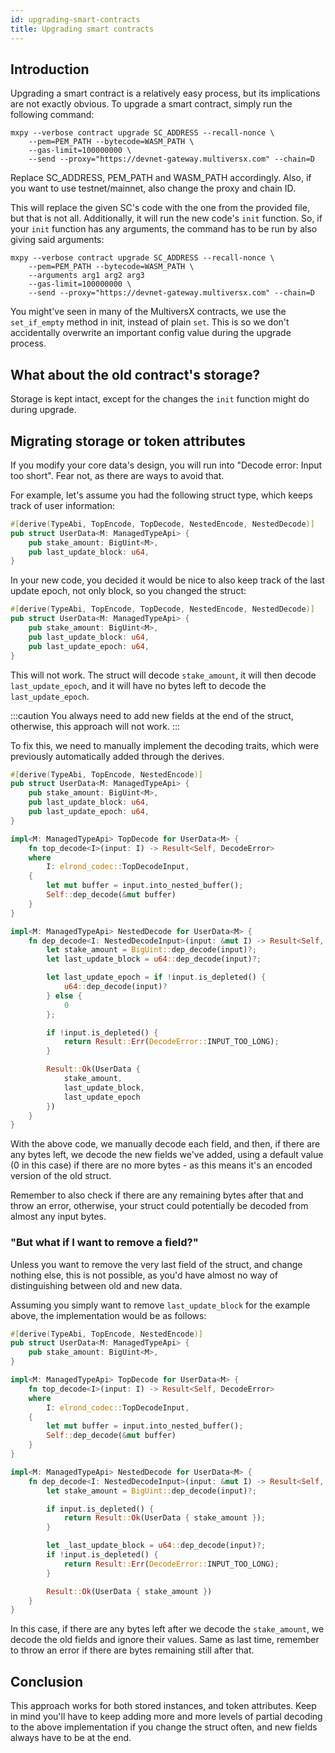 ```yaml
---
id: upgrading-smart-contracts
title: Upgrading smart contracts
---
```


## Introduction

Upgrading a smart contract is a relatively easy process, but its implications are not exactly obvious. To upgrade a smart contract, simply run the following command:

```
mxpy --verbose contract upgrade SC_ADDRESS --recall-nonce \
    --pem=PEM_PATH --bytecode=WASM_PATH \
    --gas-limit=100000000 \
    --send --proxy="https://devnet-gateway.multiversx.com" --chain=D
```

Replace SC_ADDRESS, PEM_PATH and WASM_PATH accordingly. Also, if you want to use testnet/mainnet, also change the proxy and chain ID.

This will replace the given SC's code with the one from the provided file, but that is not all. Additionally, it will run the new code's `init` function. So, if your `init` function has any arguments, the command has to be run by also giving said arguments:

```
mxpy --verbose contract upgrade SC_ADDRESS --recall-nonce \
    --pem=PEM_PATH --bytecode=WASM_PATH \
    --arguments arg1 arg2 arg3
    --gas-limit=100000000 \
    --send --proxy="https://devnet-gateway.multiversx.com" --chain=D
```

You might've seen in many of the MultiversX contracts, we use the `set_if_empty` method in init, instead of plain `set`. This is so we don't accidentally overwrite an important config value during the upgrade process.

## What about the old contract's storage?

Storage is kept intact, except for the changes the `init` function might do during upgrade.

## Migrating storage or token attributes

If you modify your core data's design, you will run into "Decode error: Input too short". Fear not, as there are ways to avoid that.

For example, let's assume you had the following struct type, which keeps track of user information:

```rust
#[derive(TypeAbi, TopEncode, TopDecode, NestedEncode, NestedDecode)]
pub struct UserData<M: ManagedTypeApi> {
    pub stake_amount: BigUint<M>,
    pub last_update_block: u64,
}
```

In your new code, you decided it would be nice to also keep track of the last update epoch, not only block, so you changed the struct:

```rust
#[derive(TypeAbi, TopEncode, TopDecode, NestedEncode, NestedDecode)]
pub struct UserData<M: ManagedTypeApi> {
    pub stake_amount: BigUint<M>,
    pub last_update_block: u64,
    pub last_update_epoch: u64,
}
```

This will not work. The struct will decode `stake_amount`, it will then decode `last_update_epoch`, and it will have no bytes left to decode the `last_update_epoch`.

:::caution
You always need to add new fields at the end of the struct, otherwise, this approach will not work.
:::

To fix this, we need to manually implement the decoding traits, which were previously automatically added through the derives.

```rust
#[derive(TypeAbi, TopEncode, NestedEncode)]
pub struct UserData<M: ManagedTypeApi> {
    pub stake_amount: BigUint<M>,
    pub last_update_block: u64,
    pub last_update_epoch: u64,
}

impl<M: ManagedTypeApi> TopDecode for UserData<M> {
    fn top_decode<I>(input: I) -> Result<Self, DecodeError>
    where
        I: elrond_codec::TopDecodeInput,
    {
        let mut buffer = input.into_nested_buffer();
        Self::dep_decode(&mut buffer)
    }
}

impl<M: ManagedTypeApi> NestedDecode for UserData<M> {
    fn dep_decode<I: NestedDecodeInput>(input: &mut I) -> Result<Self, DecodeError> {
        let stake_amount = BigUint::dep_decode(input)?;
        let last_update_block = u64::dep_decode(input)?;

        let last_update_epoch = if !input.is_depleted() {
            u64::dep_decode(input)?
        } else {
            0
        };

        if !input.is_depleted() {
            return Result::Err(DecodeError::INPUT_TOO_LONG);
        }

        Result::Ok(UserData {
            stake_amount,
            last_update_block,
            last_update_epoch
        })
    }
}
```

With the above code, we manually decode each field, and then, if there are any bytes left, we decode the new fields we've added, using a default value (0 in this case) if there are no more bytes - as this means it's an encoded version of the old struct.

Remember to also check if there are any remaining bytes after that and throw an error, otherwise, your struct could potentially be decoded from almost any input bytes.

### "But what if I want to remove a field?"

Unless you want to remove the very last field of the struct, and change nothing else, this is not possible, as you'd have almost no way of distinguishing between old and new data.

Assuming you simply want to remove `last_update_block` for the example above, the implementation would be as follows:

```rust
#[derive(TypeAbi, TopEncode, NestedEncode)]
pub struct UserData<M: ManagedTypeApi> {
    pub stake_amount: BigUint<M>,
}

impl<M: ManagedTypeApi> TopDecode for UserData<M> {
    fn top_decode<I>(input: I) -> Result<Self, DecodeError>
    where
        I: elrond_codec::TopDecodeInput,
    {
        let mut buffer = input.into_nested_buffer();
        Self::dep_decode(&mut buffer)
    }
}

impl<M: ManagedTypeApi> NestedDecode for UserData<M> {
    fn dep_decode<I: NestedDecodeInput>(input: &mut I) -> Result<Self, DecodeError> {
        let stake_amount = BigUint::dep_decode(input)?;

        if input.is_depleted() {
            return Result::Ok(UserData { stake_amount });
        }

        let _last_update_block = u64::dep_decode(input)?;
        if !input.is_depleted() {
            return Result::Err(DecodeError::INPUT_TOO_LONG);
        }

        Result::Ok(UserData { stake_amount })
    }
}
```

In this case, if there are any bytes left after we decode the `stake_amount`, we decode the old fields and ignore their values. Same as last time, remember to throw an error if there are bytes remaining still after that.


## Conclusion

This approach works for both stored instances, and token attributes. Keep in mind you'll have to keep adding more and more levels of partial decoding to the above implementation if you change the struct often, and new fields always have to be at the end.
